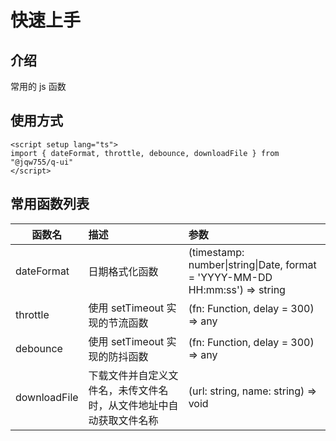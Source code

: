 # 快速上手

## 介绍

常用的 js 函数

## 使用方式

```vue
<script setup lang="ts">
import { dateFormat, throttle, debounce, downloadFile } from "@jqw755/q-ui"
</script>
```

## 常用函数列表

| 函数名       | 描述                                                               | 参数                                                                                |
| ------------ | :----------------------------------------------------------------- | :---------------------------------------------------------------------------------- |
| dateFormat   | 日期格式化函数                                                     | (timestamp: number&#124;string&#124;Date, format = 'YYYY-MM-DD HH:mm:ss') => string |
| throttle     | 使用 setTimeout 实现的节流函数                                     | (fn: Function, delay = 300) => any                                                  |
| debounce     | 使用 setTimeout 实现的防抖函数                                     | (fn: Function, delay = 300) => any                                                  |
| downloadFile | 下载文件并自定义文件名，未传文件名时，从文件地址中自动获取文件名称 | (url: string, name: string) => void                                                 |
